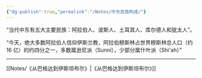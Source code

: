 ```yaml
---
{"dg-publish":true,"permalink":"/Notes/中东民族构成/"}
---
```



“当代中东有五大主要民族：阿拉伯人、波斯人、土耳其人、库尔德人和犹太人”。

“今天，绝大多数阿拉伯人信仰伊斯兰教，阿拉伯穆斯林占世界穆斯林总人口（约 16 亿）的约四分之一，多数属逊尼派（Sunni），少部分属什叶派（Shi'ah）”

---
[[Notes/《从巴格达到伊斯坦布尔》\|《从巴格达到伊斯坦布尔》]]